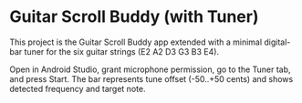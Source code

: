 # Guitar Scroll Buddy (with Tuner)

This project is the Guitar Scroll Buddy app extended with a minimal digital-bar tuner for the six guitar strings (E2 A2 D3 G3 B3 E4).

Open in Android Studio, grant microphone permission, go to the Tuner tab, and press Start. The bar represents tune offset (-50..+50 cents) and shows detected frequency and target note.